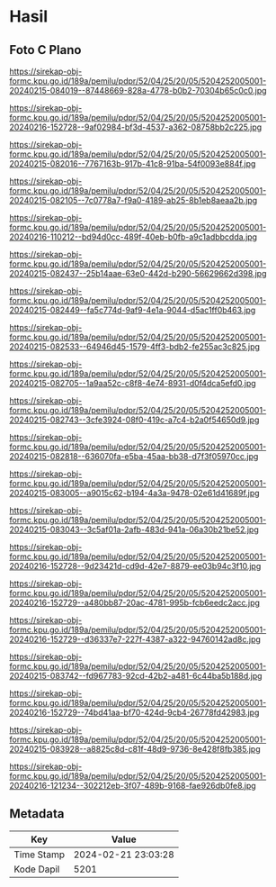 # Hasil

## Foto C Plano

https://sirekap-obj-formc.kpu.go.id/189a/pemilu/pdpr/52/04/25/20/05/5204252005001-20240215-084019--87448669-828a-4778-b0b2-70304b65c0c0.jpg

https://sirekap-obj-formc.kpu.go.id/189a/pemilu/pdpr/52/04/25/20/05/5204252005001-20240216-152728--9af02984-bf3d-4537-a362-08758bb2c225.jpg

https://sirekap-obj-formc.kpu.go.id/189a/pemilu/pdpr/52/04/25/20/05/5204252005001-20240215-082016--7767163b-917b-41c8-91ba-54f0093e884f.jpg

https://sirekap-obj-formc.kpu.go.id/189a/pemilu/pdpr/52/04/25/20/05/5204252005001-20240215-082105--7c0778a7-f9a0-4189-ab25-8b1eb8aeaa2b.jpg

https://sirekap-obj-formc.kpu.go.id/189a/pemilu/pdpr/52/04/25/20/05/5204252005001-20240216-110212--bd94d0cc-489f-40eb-b0fb-a9c1adbbcdda.jpg

https://sirekap-obj-formc.kpu.go.id/189a/pemilu/pdpr/52/04/25/20/05/5204252005001-20240215-082437--25b14aae-63e0-442d-b290-56629662d398.jpg

https://sirekap-obj-formc.kpu.go.id/189a/pemilu/pdpr/52/04/25/20/05/5204252005001-20240215-082449--fa5c774d-9af9-4e1a-9044-d5ac1ff0b463.jpg

https://sirekap-obj-formc.kpu.go.id/189a/pemilu/pdpr/52/04/25/20/05/5204252005001-20240215-082533--64946d45-1579-4ff3-bdb2-fe255ac3c825.jpg

https://sirekap-obj-formc.kpu.go.id/189a/pemilu/pdpr/52/04/25/20/05/5204252005001-20240215-082705--1a9aa52c-c8f8-4e74-8931-d0f4dca5efd0.jpg

https://sirekap-obj-formc.kpu.go.id/189a/pemilu/pdpr/52/04/25/20/05/5204252005001-20240215-082743--3cfe3924-08f0-419c-a7c4-b2a0f54650d9.jpg

https://sirekap-obj-formc.kpu.go.id/189a/pemilu/pdpr/52/04/25/20/05/5204252005001-20240215-082818--636070fa-e5ba-45aa-bb38-d7f3f05970cc.jpg

https://sirekap-obj-formc.kpu.go.id/189a/pemilu/pdpr/52/04/25/20/05/5204252005001-20240215-083005--a9015c62-b194-4a3a-9478-02e61d41689f.jpg

https://sirekap-obj-formc.kpu.go.id/189a/pemilu/pdpr/52/04/25/20/05/5204252005001-20240215-083043--3c5af01a-2afb-483d-941a-06a30b21be52.jpg

https://sirekap-obj-formc.kpu.go.id/189a/pemilu/pdpr/52/04/25/20/05/5204252005001-20240216-152728--9d23421d-cd9d-42e7-8879-ee03b94c3f10.jpg

https://sirekap-obj-formc.kpu.go.id/189a/pemilu/pdpr/52/04/25/20/05/5204252005001-20240216-152729--a480bb87-20ac-4781-995b-fcb6eedc2acc.jpg

https://sirekap-obj-formc.kpu.go.id/189a/pemilu/pdpr/52/04/25/20/05/5204252005001-20240216-152729--d36337e7-227f-4387-a322-94760142ad8c.jpg

https://sirekap-obj-formc.kpu.go.id/189a/pemilu/pdpr/52/04/25/20/05/5204252005001-20240215-083742--fd967783-92cd-42b2-a481-6c44ba5b188d.jpg

https://sirekap-obj-formc.kpu.go.id/189a/pemilu/pdpr/52/04/25/20/05/5204252005001-20240216-152729--74bd41aa-bf70-424d-9cb4-26778fd42983.jpg

https://sirekap-obj-formc.kpu.go.id/189a/pemilu/pdpr/52/04/25/20/05/5204252005001-20240215-083928--a8825c8d-c81f-48d9-9736-8e428f8fb385.jpg

https://sirekap-obj-formc.kpu.go.id/189a/pemilu/pdpr/52/04/25/20/05/5204252005001-20240216-121234--302212eb-3f07-489b-9168-fae926db0fe8.jpg


## Metadata

| Key        | Value               |
| ---------- | ------------------- |
| Time Stamp | 2024-02-21 23:03:28 |
| Kode Dapil | 5201                |



